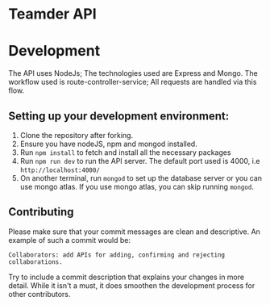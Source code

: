 # Teamder API

# Development
The API uses NodeJs; The technologies used are Express and Mongo.
The workflow used is route-controller-service; All requests are handled via this flow.

## Setting up your development environment:

1. Clone the repository after forking.
2. Ensure you have nodeJS, npm and mongod installed.
3. Run `npm install` to fetch and install all the necessary packages
4. Run `npm run dev` to run the API server. The default port used is 4000, i.e `http://localhost:4000/`
5. On another terminal, run `mongod` to set up the database server or you can use mongo atlas. If you use mongo atlas, you can skip running `mongod`.

## Contributing

Please make sure that your commit messages are clean and descriptive. An example of such a commit would be:
```
Collaborators: add APIs for adding, confirming and rejecting collaborations.
```
Try to include a commit description that explains your changes in more detail. While it isn't a must, it does smoothen the development process for other contributors.